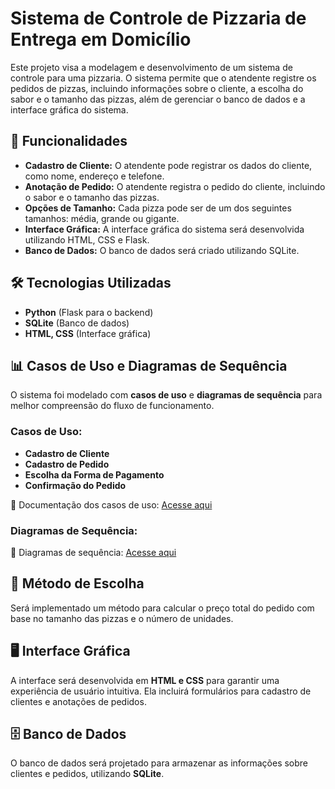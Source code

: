 # Sistema de Controle de Pizzaria de Entrega em Domicílio

Este projeto visa a modelagem e desenvolvimento de um sistema de controle para uma pizzaria. O sistema permite que o atendente registre os pedidos de pizzas, incluindo informações sobre o cliente, a escolha do sabor e o tamanho das pizzas, além de gerenciar o banco de dados e a interface gráfica do sistema.

## 📌 Funcionalidades
- **Cadastro de Cliente:** O atendente pode registrar os dados do cliente, como nome, endereço e telefone.
- **Anotação de Pedido:** O atendente registra o pedido do cliente, incluindo o sabor e o tamanho das pizzas.
- **Opções de Tamanho:** Cada pizza pode ser de um dos seguintes tamanhos: média, grande ou gigante.
- **Interface Gráfica:** A interface gráfica do sistema será desenvolvida utilizando HTML, CSS e Flask.
- **Banco de Dados:** O banco de dados será criado utilizando SQLite.

## 🛠 Tecnologias Utilizadas
- **Python** (Flask para o backend)
- **SQLite** (Banco de dados)
- **HTML, CSS** (Interface gráfica)

## 📊 Casos de Uso e Diagramas de Sequência
O sistema foi modelado com **casos de uso** e **diagramas de sequência** para melhor compreensão do fluxo de funcionamento.

### Casos de Uso:
- **Cadastro de Cliente**
- **Cadastro de Pedido**
- **Escolha da Forma de Pagamento**
- **Confirmação do Pedido**

📄 Documentação dos casos de uso: [Acesse aqui](https://docs.google.com/document/d/1eNQW630a_EQopZo2vJvkmhcYpq_fkAPvTVSRG9OcFko/edit?pli=1&tab=t.0)

### Diagramas de Sequência:
📄 Diagramas de sequência: [Acesse aqui](https://docs.google.com/document/d/1PqTYW9N0tr7gelorndRDkJUNAdmPRdBy461nHSdZAP4/edit?tab=t.0)

## 🎯 Método de Escolha
Será implementado um método para calcular o preço total do pedido com base no tamanho das pizzas e o número de unidades.

## 🖥 Interface Gráfica
A interface será desenvolvida em **HTML e CSS** para garantir uma experiência de usuário intuitiva. Ela incluirá formulários para cadastro de clientes e anotações de pedidos.

## 🗄 Banco de Dados
O banco de dados será projetado para armazenar as informações sobre clientes e pedidos, utilizando **SQLite**.




